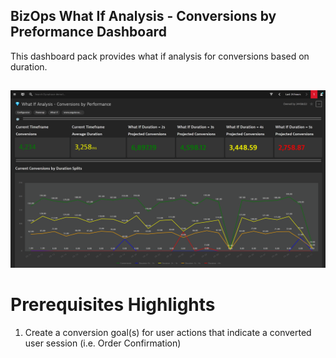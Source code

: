 ## BizOps What If Analysis - Conversions by Preformance Dashboard

This dashboard pack provides what if analysis for conversions based on duration.
## 

![User Journey Dashboard](WICP.png)

# Prerequisites Highlights

1. Create a conversion goal(s) for user actions that indicate a converted user session (i.e. Order Confirmation)
